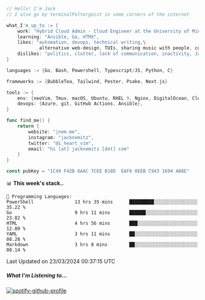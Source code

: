 ```go
// Hello! I'm Jack
// I also go by terminalPoltergeist in some corners of the internet

what_I'm_up_to := {
    work: "Hybrid Cloud Admin - Cloud Engineer at the University of Minnesota",
    learning: "Ansible, Go, HTMX",
    likes: "automation, devops, technical writing,\
            alternative web-design, TUIs, sharing music with people, coffee",
    dislikes: "politics, clutter, lack of communication, inactivity, Java",
}

languages := {Go, Bash, Powershell, Typescript/JS, Python, C}

frameworks := {BubbleTea, Tailwind, Pester, Psake, Next.js}

tools := {
    env: {neoVim, Tmux, macOS, Ubuntu, RHEL 9, Nginx, DigitalOcean, Cloudflare},
    devops: {Azure, git, GitHub Actions, Ansible},
}

func find_me() {
    return {
        website: "jnem.me",
        instagram: "jacknemitz",
        twitter: "@i_heart_vim",
        email: "hi [at] jacknemitz [dot] com"
    }
}

const pubKey = "1C49 F42B 6AAC 7CEE B18D  EAF6 0EEB C943 1694 A88E"
```

<!--START_SECTION:waka-->
📊 **This week's stack..** 

```text
💬 Programming Languages: 
PowerShell               13 hrs 35 mins      █████████░░░░░░░░░░░░░░░░   35.22 % 
Go                       9 hrs 11 mins       ██████░░░░░░░░░░░░░░░░░░░   23.82 % 
HTML                     4 hrs 56 mins       ███░░░░░░░░░░░░░░░░░░░░░░   12.80 % 
YAML                     3 hrs 11 mins       ██░░░░░░░░░░░░░░░░░░░░░░░   08.28 % 
Markdown                 3 hrs 8 mins        ██░░░░░░░░░░░░░░░░░░░░░░░   08.14 % 
```


 Last Updated on 23/03/2024 00:37:15 UTC
<!--END_SECTION:waka-->

##### What I'm Listening to...

[![spotify-github-profile](https://spotify-github-profile.vercel.app/api/view?uid=jack.nemitz&cover_image=true&show_offline=true&bar_color=53b14f&bar_color_cover=false&background_color=121212FF)](https://spotify-github-profile.vercel.app/api/view?uid=jack.nemitz&redirect=true)
